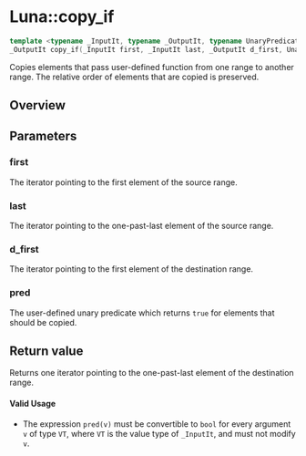 # Luna::copy_if

```c++
template <typename _InputIt, typename _OutputIt, typename UnaryPredicate>
_OutputIt copy_if(_InputIt first, _InputIt last, _OutputIt d_first, UnaryPredicate pred)
```

Copies elements that pass user-defined function from one range to another range. The relative order of elements that are copied is preserved. 

## Overview


## Parameters
### first
The iterator pointing to the first element of the source range. 

### last
The iterator pointing to the one-past-last element of the source range. 

### d_first
The iterator pointing to the first element of the destination range. 

### pred
The user-defined unary predicate which returns `​true` for elements that should be copied. 

## Return value
Returns one iterator pointing to the one-past-last element of the destination range. 

#### Valid Usage
* The expression `pred(v)` must be convertible to `bool` for every argument `v` of type `VT`, where `VT` is the value type of `_InputIt`, and must not modify `v`. 

